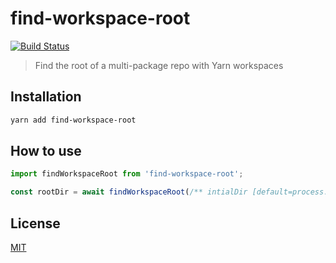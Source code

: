 # find-workspace-root

[![Build Status](https://travis-ci.org/hupe1980/find-workspace-root.svg?branch=master)](https://travis-ci.org/hupe1980/find-workspace-root)

> Find the root of a multi-package repo with Yarn workspaces

## Installation

```bash
yarn add find-workspace-root
```

## How to use

```javascript
import findWorkspaceRoot from 'find-workspace-root';

const rootDir = await findWorkspaceRoot(/** intialDir [default=process.cwd()]**/);
```

## License

[MIT](LICENSE)
